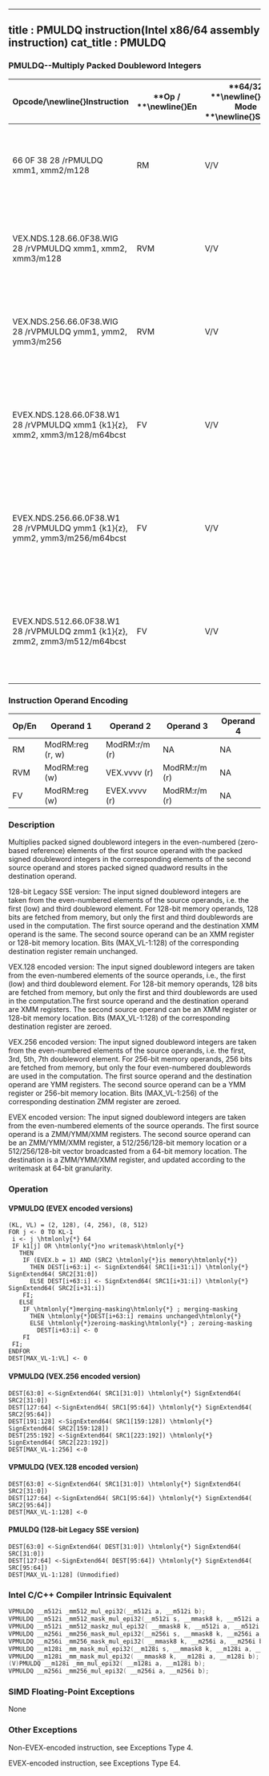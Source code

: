 ----------------------------
title : PMULDQ instruction(Intel x86/64 assembly instruction)
cat_title : PMULDQ
----------------------------
### PMULDQ--Multiply Packed Doubleword Integers


|**Opcode/**\newline{}**Instruction**|**Op / **\newline{}**En**|**64/32 **\newline{}**bit Mode **\newline{}**Support**|**CPUID **\newline{}**Feature **\newline{}**Flag**|**Description**|
|------------------------------------|-------------------------|------------------------------------------------------|--------------------------------------------------|---------------|
|66 0F 38 28 /rPMULDQ xmm1, xmm2/m128|RM|V/V|SSE4_1|Multiply packed signed doubleword integers in xmm1 by packed signed doubleword integers in xmm2/m128, and store the quadword results in xmm1.|
|VEX.NDS.128.66.0F38.WIG 28 /rVPMULDQ xmm1, xmm2, xmm3/m128|RVM|V/V|AVX|Multiply packed signed doubleword integers in xmm2 by packed signed doubleword integers in xmm3/m128, and store the quadword results in xmm1.|
|VEX.NDS.256.66.0F38.WIG 28 /rVPMULDQ ymm1, ymm2, ymm3/m256|RVM|V/V|AVX2|Multiply packed signed doubleword integers in ymm2 by packed signed doubleword integers in ymm3/m256, and store the quadword results in ymm1.|
|EVEX.NDS.128.66.0F38.W1 28 /rVPMULDQ xmm1 {k1}{z}, xmm2, xmm3/m128/m64bcst|FV|V/V|AVX512VLAVX512F|Multiply packed signed doubleword integers in xmm2 by packed signed doubleword integers in xmm3/m128/m64bcst, and store the quadword results in xmm1 using writemask k1.|
|EVEX.NDS.256.66.0F38.W1 28 /rVPMULDQ ymm1 {k1}{z}, ymm2, ymm3/m256/m64bcst|FV|V/V|AVX512VLAVX512F|Multiply packed signed doubleword integers in ymm2 by packed signed doubleword integers in ymm3/m256/m64bcst, and store the quadword results in ymm1 using writemask k1.|
|EVEX.NDS.512.66.0F38.W1 28 /rVPMULDQ zmm1 {k1}{z}, zmm2, zmm3/m512/m64bcst|FV|V/V|AVX512F|Multiply packed signed doubleword integers in zmm2 by packed signed doubleword integers in zmm3/m512/m64bcst, and store the quadword results in zmm1 using writemask k1.|
### Instruction Operand Encoding


|Op/En|Operand 1|Operand 2|Operand 3|Operand 4|
|-----|---------|---------|---------|---------|
|RM|ModRM:reg (r, w)|ModRM:r/m (r)|NA|NA|
|RVM|ModRM:reg (w)|VEX.vvvv (r)|ModRM:r/m (r)|NA|
|FV|ModRM:reg (w)|EVEX.vvvv (r)|ModRM:r/m (r)|NA|
### Description


Multiplies packed signed doubleword integers in the even-numbered (zero-based reference) elements of the first source operand with the packed signed doubleword integers in the corresponding elements of the second source operand and stores packed signed quadword results in the destination operand. 

128-bit Legacy SSE version: The input signed doubleword integers are taken from the even-numbered elements of the source operands, i.e. the first (low) and third doubleword element. For 128-bit memory operands, 128 bits are fetched from memory, but only the first and third doublewords are used in the computation. The first source operand and the destination XMM operand is the same. The second source operand can be an XMM register or 128-bit memory location. Bits (MAX_VL-1:128) of the corresponding destination register remain unchanged.

VEX.128 encoded version: The input signed doubleword integers are taken from the even-numbered elements of the source operands, i.e., the first (low) and third doubleword element. For 128-bit memory operands, 128 bits are fetched from memory, but only the first and third doublewords are used in the computation.The first source operand and the destination operand are XMM registers. The second source operand can be an XMM register or 128-bit memory location. Bits (MAX_VL-1:128) of the corresponding destination register are zeroed.

VEX.256 encoded version: The input signed doubleword integers are taken from the even-numbered elements of the source operands, i.e. the first, 3rd, 5th, 7th doubleword element. For 256-bit memory operands, 256 bits are fetched from memory, but only the four even-numbered doublewords are used in the computation. The first source operand and the destination operand are YMM registers. The second source operand can be a YMM register or 256-bit memory location. Bits (MAX_VL-1:256) of the corresponding destination ZMM register are zeroed.



EVEX encoded version: The input signed doubleword integers are taken from the even-numbered elements of the source operands. The first source operand is a ZMM/YMM/XMM registers. The second source operand can be an ZMM/YMM/XMM register, a 512/256/128-bit memory location or a 512/256/128-bit vector broadcasted from a 64-bit memory location. The destination is a ZMM/YMM/XMM register, and updated according to the writemask at 64-bit granularity. 


### Operation
#### VPMULDQ (EVEX encoded versions)
```info-verb
(KL, VL) = (2, 128), (4, 256), (8, 512)
FOR j  <- 0 TO KL-1
 i  <- j \htmlonly{*} 64
 IF k1[j] OR \htmlonly{*}no writemask\htmlonly{*}
   THEN 
    IF (EVEX.b = 1) AND (SRC2 \htmlonly{*}is memory\htmlonly{*})
      THEN DEST[i+63:i]  <- SignExtend64( SRC1[i+31:i]) \htmlonly{*} SignExtend64( SRC2[31:0])
      ELSE DEST[i+63:i] <-  SignExtend64( SRC1[i+31:i]) \htmlonly{*} SignExtend64( SRC2[i+31:i])
    FI;
   ELSE 
    IF \htmlonly{*}merging-masking\htmlonly{*} ; merging-masking
      THEN \htmlonly{*}DEST[i+63:i] remains unchanged\htmlonly{*}
      ELSE \htmlonly{*}zeroing-masking\htmlonly{*} ; zeroing-masking
        DEST[i+63:i] <-  0
    FI
 FI;
ENDFOR
DEST[MAX_VL-1:VL] <-  0
```
#### VPMULDQ (VEX.256 encoded version)
```info-verb
DEST[63:0] <- SignExtend64( SRC1[31:0]) \htmlonly{*} SignExtend64( SRC2[31:0])
DEST[127:64]  <-SignExtend64( SRC1[95:64]) \htmlonly{*} SignExtend64( SRC2[95:64])
DEST[191:128] <- SignExtend64( SRC1[159:128]) \htmlonly{*} SignExtend64( SRC2[159:128])
DEST[255:192] <- SignExtend64( SRC1[223:192]) \htmlonly{*} SignExtend64( SRC2[223:192])
DEST[MAX_VL-1:256] <- 0
```
#### VPMULDQ (VEX.128 encoded version)
```info-verb
DEST[63:0] <- SignExtend64( SRC1[31:0]) \htmlonly{*} SignExtend64( SRC2[31:0])
DEST[127:64]  <-SignExtend64( SRC1[95:64]) \htmlonly{*} SignExtend64( SRC2[95:64])
DEST[MAX_VL-1:128]  <-0
```
#### PMULDQ (128-bit Legacy SSE version)
```info-verb
DEST[63:0] <- SignExtend64( DEST[31:0]) \htmlonly{*} SignExtend64( SRC[31:0])
DEST[127:64]  <-SignExtend64( DEST[95:64]) \htmlonly{*} SignExtend64( SRC[95:64])
DEST[MAX_VL-1:128] (Unmodified)
```

### Intel C/C++ Compiler Intrinsic Equivalent

```cpp
VPMULDQ __m512i _mm512_mul_epi32(__m512i a, __m512i b);
VPMULDQ __m512i _mm512_mask_mul_epi32(__m512i s, __mmask8 k, __m512i a, __m512i b);
VPMULDQ __m512i _mm512_maskz_mul_epi32( __mmask8 k, __m512i a, __m512i b);
VPMULDQ __m256i _mm256_mask_mul_epi32(__m256i s, __mmask8 k, __m256i a, __m256i b);
VPMULDQ __m256i _mm256_mask_mul_epi32( __mmask8 k, __m256i a, __m256i b);
VPMULDQ __m128i _mm_mask_mul_epi32(__m128i s, __mmask8 k, __m128i a, __m128i b);
VPMULDQ __m128i _mm_mask_mul_epi32( __mmask8 k, __m128i a, __m128i b);
(V)PMULDQ __m128i _mm_mul_epi32( __m128i a, __m128i b);
VPMULDQ __m256i _mm256_mul_epi32( __m256i a, __m256i b);
```
### SIMD Floating-Point Exceptions


None

### Other Exceptions


Non-EVEX-encoded instruction, see Exceptions Type 4.

EVEX-encoded instruction, see Exceptions Type E4.

